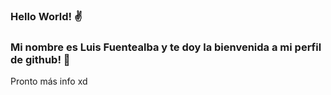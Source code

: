 ### Hello World! ✌️ 
### Mi nombre es **Luis Fuentealba** y te doy la bienvenida a mi perfil de github! 🤗

>>>>>>>>>>>>>>>>>>>>>
 Pronto más info xd



